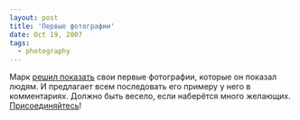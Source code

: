 ```yaml
---
layout: post
title: 'Первые фотографии'
date: Oct 19, 2007
tags:
  - photography
---
```


Марк [решил показать](http://markpon.livejournal.com/152413.html) свои первые фотографии, которые он показал людям. И предлагает всем последовать его примеру у него в комментариях. Должно быть весело, если наберётся много желающих. [Присоединяйтесь](http://markpon.livejournal.com/152413.html?mode=reply)!
